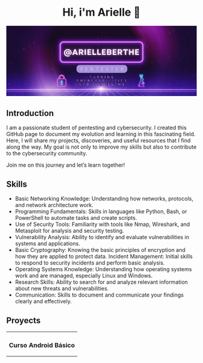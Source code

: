 <div align="center">
<h1 align="center">Hi, i'm Arielle 🌟</h1>
</div>
<img src="https://github.com/ArielleBerthe/ArielleBerthe/blob/main/E-gamer.jpg?raw=true">

## Introduction
I am a passionate student of pentesting and cybersecurity. I created this GitHub page to document my evolution and learning in this fascinating field. Here, I will share my projects, discoveries, and useful resources that I find along the way. My goal is not only to improve my skills but also to contribute to the cybersecurity community.

Join me on this journey and let’s learn together!

## Skills
- Basic Networking Knowledge: Understanding how networks, protocols, and network architecture work.
- Programming Fundamentals: Skills in languages like Python, Bash, or PowerShell to automate tasks and create scripts.
- Use of Security Tools: Familiarity with tools like Nmap, Wireshark, and Metasploit for analysis and security testing.
- Vulnerability Analysis: Ability to identify and evaluate vulnerabilities in systems and applications.
- Basic Cryptography: Knowing the basic principles of encryption and how they are applied to protect data. Incident Management: Initial skills to respond to security incidents and perform basic analysis.
- Operating Systems Knowledge: Understanding how operating systems work and are managed, especially Linux and Windows.
- Research Skills: Ability to search for and analyze relevant information about new threats and vulnerabilities.
- Communication: Skills to document and communicate your findings clearly and effectively.

## Proyects
<table>
  <tr>
    <td widht="50">
      <h3 align="center">Curso Android Básico</h3>
      <div align="center">
        <a href="
  </tr>
</table>
